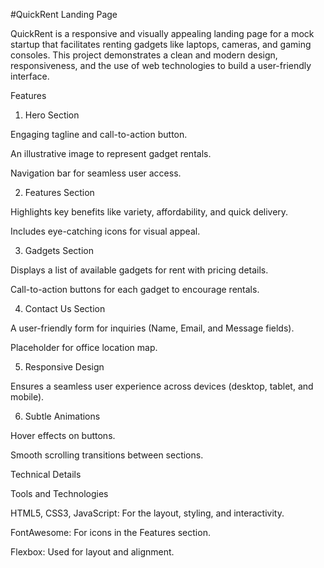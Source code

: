 
#QuickRent Landing Page

QuickRent is a responsive and visually appealing landing page for a mock startup that facilitates renting gadgets like laptops, cameras, and gaming consoles. This project demonstrates a clean and modern design, responsiveness, and the use of web technologies to build a user-friendly interface.

Features

1. Hero Section

Engaging tagline and call-to-action button.

An illustrative image to represent gadget rentals.

Navigation bar for seamless user access.

2. Features Section

Highlights key benefits like variety, affordability, and quick delivery.

Includes eye-catching icons for visual appeal.

3. Gadgets Section

Displays a list of available gadgets for rent with pricing details.

Call-to-action buttons for each gadget to encourage rentals.

4. Contact Us Section

A user-friendly form for inquiries (Name, Email, and Message fields).

Placeholder for office location map.

5. Responsive Design

Ensures a seamless user experience across devices (desktop, tablet, and mobile).

6. Subtle Animations

Hover effects on buttons.

Smooth scrolling transitions between sections.

Technical Details

Tools and Technologies

HTML5, CSS3, JavaScript: For the layout, styling, and interactivity.

FontAwesome: For icons in the Features section.

Flexbox: Used for layout and alignment.
